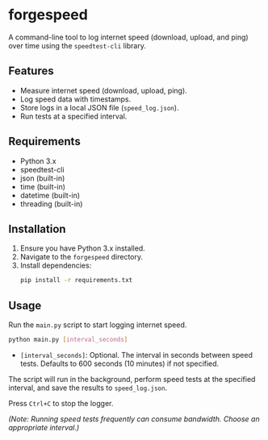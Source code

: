 # forgespeed

A command-line tool to log internet speed (download, upload, and ping) over time using the `speedtest-cli` library.

## Features

- Measure internet speed (download, upload, ping).
- Log speed data with timestamps.
- Store logs in a local JSON file (`speed_log.json`).
- Run tests at a specified interval.

## Requirements

- Python 3.x
- speedtest-cli
- json (built-in)
- time (built-in)
- datetime (built-in)
- threading (built-in)

## Installation

1. Ensure you have Python 3.x installed.
2. Navigate to the `forgespeed` directory.
3. Install dependencies:
   ```bash
   pip install -r requirements.txt
   ```

## Usage

Run the `main.py` script to start logging internet speed.

```bash
python main.py [interval_seconds]
```

- `[interval_seconds]`: Optional. The interval in seconds between speed tests. Defaults to 600 seconds (10 minutes) if not specified.

The script will run in the background, perform speed tests at the specified interval, and save the results to `speed_log.json`.

Press `Ctrl+C` to stop the logger.

*(Note: Running speed tests frequently can consume bandwidth. Choose an appropriate interval.)*